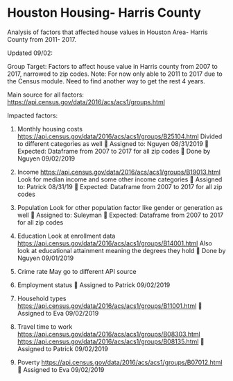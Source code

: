 # Houston Housing- Harris County

Analysis of factors that affected house values in Houston Area- Harris County from 2011- 2017.

Updated 09/02:

Group Target: Factors to affect house value in Harris county from 2007 to 2017, narrowed to zip codes. Note: For now only able to 2011 to 2017 due to the Census module. Need to find another way to get the rest 4 years.

Main source for all factors:
https://api.census.gov/data/2016/acs/acs1/groups.html

Impacted factors:
1.	Monthly housing costs
https://api.census.gov/data/2016/acs/acs1/groups/B25104.html
Divided to different categories as well
	Assigned to: Nguyen 08/31/2019
	Expected: Dataframe from 2007 to 2017 for all zip codes
	Done by Nguyen 09/02/2019

2.	Income
https://api.census.gov/data/2016/acs/acs1/groups/B19013.html
Look for median income and some other income categories
	Assigned to: Patrick 08/31/19
	Expected: Dataframe from 2007 to 2017 for all zip codes

3.	Population
Look for other population factor like gender or generation as well
	Assigned to: Suleyman
	Expected: Dataframe from 2007 to 2017 for all zip codes

4.	Education
Look at enrollment data
https://api.census.gov/data/2016/acs/acs1/groups/B14001.html
Also look at educational attainment meaning the degrees they hold
	Done by Nguyen 09/01/2019

5.	Crime rate
May go to different API source

6.	Employment status
	Assigned to Patrick 09/02/2019

7.	Household types
https://api.census.gov/data/2016/acs/acs1/groups/B11001.html
	Assigned to Eva 09/02/2019

8.	Travel time to work
https://api.census.gov/data/2016/acs/acs1/groups/B08303.html
https://api.census.gov/data/2016/acs/acs1/groups/B08135.html
	Assigned to Patrick 09/02/2019

9.	Poverty
https://api.census.gov/data/2016/acs/acs1/groups/B07012.html
	Assigned to Eva 09/02/2019

